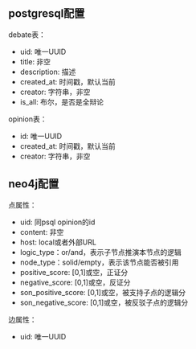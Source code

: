 ## postgresql配置
debate表：
- uid: 唯一UUID
- title: 非空
- description: 描述
- created_at: 时间戳，默认当前
- creator: 字符串，非空
- is_all: 布尔，是否是全辩论

opinion表：
- id: 唯一UUID
- created_at: 时间戳，默认当前
- creator: 字符串，非空

## neo4j配置
点属性：
- uid: 同psql opinion的id
- content: 非空
- host: local或者外部URL
- logic_type：or/and，表示子节点推演本节点的逻辑
- node_type：solid/empty，表示该节点能否被引用
- positive_score: \[0,1\]或空，正证分
- negative_score: \[0,1\]或空，反证分
- son_positive_score: \[0,1\]或空，被支持子点的逻辑分
- son_negative_score: \[0,1\]或空，被反驳子点的逻辑分

边属性：
- uid: 唯一UUID
